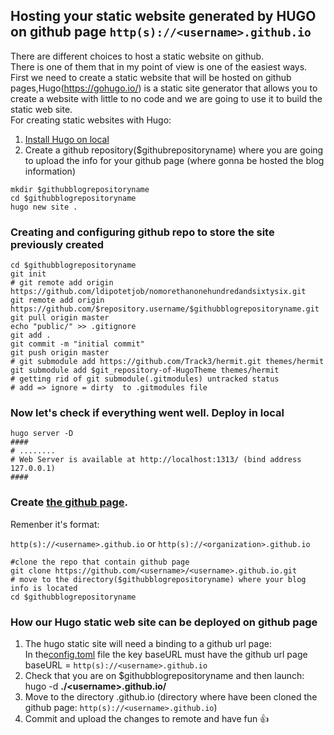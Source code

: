 ## Hosting your static website generated by HUGO on github page `http(s)://<username>.github.io`



There are different choices to host a static website on github. </br>There is one of them that in my point  of view  is one of the easiest ways. </br>First we need to create a static website that will be hosted on github pages,Hugo(https://gohugo.io/) is a static site generator that allows you to create a website with little to no code and we are going to use it to build the static web site. </br>For creating static websites with Hugo:

1. [Install Hugo on local](https://gohugo.io/getting-started/installing)
2. Create a github repository($githubrepositoryname) where you are going to upload the info for your github page (where gonna be hosted the blog information) 

```shell
mkdir $githubblogrepositoryname
cd $githubblogrepositoryname
hugo new site .
```

### Creating and configuring github repo to store the site previously created

```shell
cd $githubblogrepositoryname
git init
# git remote add origin https://github.com/ldipotetjob/nomorethanonehundredandsixtysix.git
git remote add origin https://github.com/$repository.username/$githubblogrepositoryname.git
git pull origin master
echo "public/" >> .gitignore
git add .
git commit -m "initial commit"
git push origin master
# git submodule add https://github.com/Track3/hermit.git themes/hermit
git submodule add $git_repository-of-HugoTheme themes/hermit
# getting rid of git submodule(.gitmodules) untracked status
# add => ignore = dirty  to .gitmodules file 
```

### Now let's check if everything went well. Deploy in local

```shell
hugo server -D 
####
# ........
# Web Server is available at http://localhost:1313/ (bind address 127.0.0.1)
####
```

### Create [the github page](https://docs.github.com/en/pages/getting-started-with-github-pages/about-github-pages).</br>

Remenber it's format:

 `http(s)://<username>.github.io` or `http(s)://<organization>.github.io`
 
```shell
#clone the repo that contain github page 
git clone https://github.com/<username>/<username>.github.io.git
# move to the directory($githubblogrepositoryname) where your blog info is located
cd $githubblogrepositoryname
```
 
### How our Hugo static web site can be deployed on github page 
 1. The hugo static site will need a binding to a github url page:</br>
    In the[config.toml](https://github.com/ldipotetjob/nomorethanonehundredandsixtysix/blob/master/config.toml) file the key baseURL must have the github url page </br>baseURL = `http(s)://<username>.github.io`
 2. Check that you are on $githubblogrepositoryname and then launch: hugo -d **./\<username>.github.io/**  
 3. Move to the directory <username>.github.io (directory where have been cloned the github page: `http(s)://<username>.github.io`)
 4. Commit and upload the changes to remote and have fun 👍
